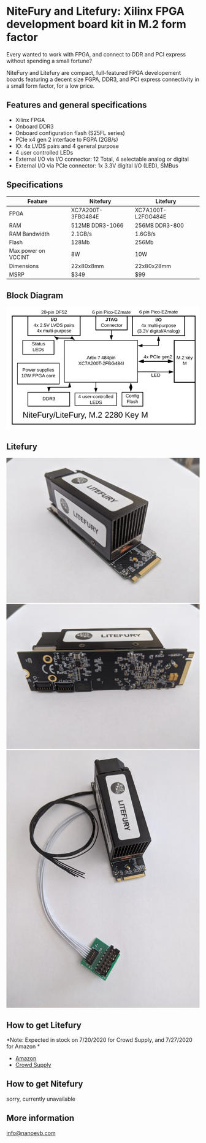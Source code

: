 # NiteFury and Litefury: Xilinx FPGA development board kit in M.2 form factor

Every wanted to work with FPGA, and connect to DDR and PCI express without spending a small fortune?

NiteFury and Litefury are compact, full-featured FPGA developement boards featuring a decent size FGPA, DDR3, and PCI express connectivity in a small form factor, for a low price.

## Features and general specifications
- Xilinx FPGA
- Onboard DDR3
- Onboard configuration flash (S25FL series)
- PCIe x4 gen 2 interface to FGPA (2GB/s)
- IO: 4x LVDS pairs and 4 general purpose
- 4 user controlled LEDs
- External I/O via I/O connector: 12 Total, 4 selectable analog or digital
- External I/O via PCIe connector: 1x 3.3V digital I/O (LED), SMBus


## Specifications
| Feature | Nitefury | Litefury |
| --- | --- | --- |
| FPGA | XC7A200T-3FBG484E | XC7A100T-L2FGG484E |
| RAM | 512MB DDR3-1066 | 256MB DDR3-800 |
| RAM Bandwidth | 2.1GB/s | 1.6GB/s |
| Flash | 128Mb | 256Mb |
| Max power on VCCINT | 8W | 10W |
| Dimensions | 22x80x8mm | 22x80x28mm |
| MSRP | $349 | $99 |

## Block Diagram
![block diagram](./images/BD-NF-LF.PNG)

## Litefury
![LiteFury top](./images/lf-top-close.jpg)
![LiteFury bottom](./images/lf-bottom.jpg)
![LiteFury with cables](./images/lf-wcables.jpg)

## How to get Litefury 

*Note: Expected in stock on 7/20/2020 for Crowd Supply, and 7/27/2020 for Amazon *

- [Amazon](https://www.amazon.com/dp/B08BKSVJH5)
- [Crowd Supply](https://www.crowdsupply.com/search?q=litefury)


## How to get Nitefury
sorry, currently unavailable


## More information

info@nanoevb.com


